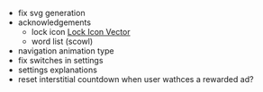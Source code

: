 

- fix svg generation
- acknowledgements
    - lock icon     <a href="https://www.freeiconspng.com/img/29056">Lock Icon Vector</a>
    - word list (scowl)
- navigation animation type
- fix switches in settings
- settings explanations
- reset interstitial countdown when user wathces a rewarded ad?
